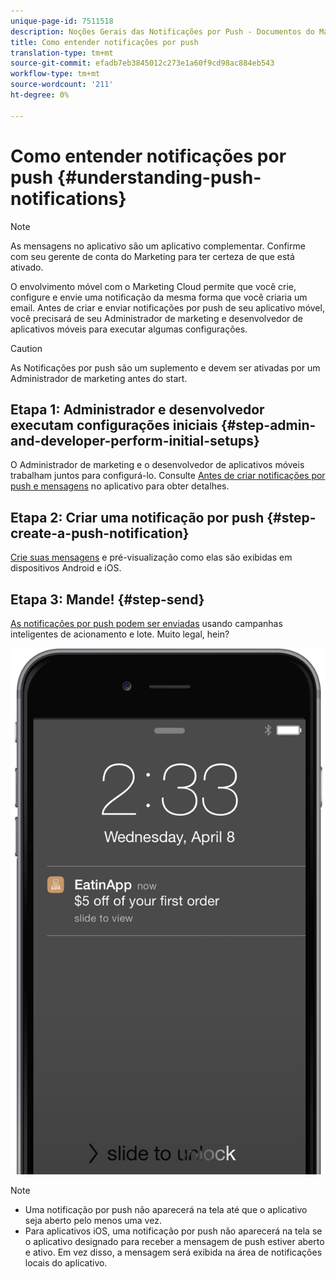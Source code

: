 ```yaml
---
unique-page-id: 7511518
description: Noções Gerais das Notificações por Push - Documentos do Marketing - Documentação do produto
title: Como entender notificações por push
translation-type: tm+mt
source-git-commit: efadb7eb3845012c273e1a60f9cd98ac884eb543
workflow-type: tm+mt
source-wordcount: '211'
ht-degree: 0%

---
```



# Como entender notificações por push {#understanding-push-notifications}

>[!NOTE]
>
>As mensagens no aplicativo são um aplicativo complementar. Confirme com seu gerente de conta do Marketing para ter certeza de que está ativado.

O envolvimento móvel com o Marketing Cloud permite que você crie, configure e envie uma notificação da mesma forma que você criaria um email.  Antes de criar e enviar notificações por push de seu aplicativo móvel, você precisará de seu Administrador de marketing e desenvolvedor de aplicativos móveis para executar algumas configurações.

>[!CAUTION]
>
>As Notificações por push são um suplemento e devem ser ativadas por um Administrador de marketing antes do start.

## Etapa 1: Administrador e desenvolvedor executam configurações iniciais {#step-admin-and-developer-perform-initial-setups}

O Administrador de marketing e o desenvolvedor de aplicativos móveis trabalham juntos para configurá-lo. Consulte [Antes de criar notificações por push e mensagens](../../../product-docs/mobile-marketing/admin/before-you-create-push-notifications-and-in-app-messages.md) no aplicativo para obter detalhes.

## Etapa 2: Criar uma notificação por push {#step-create-a-push-notification}

[Crie suas mensagens](create-a-push-notification.md) e pré-visualização como elas são exibidas em dispositivos Android e iOS.

## Etapa 3: Mande! {#step-send}

[As notificações por push podem ser enviadas](send-a-mobile-push-notification.md) usando campanhas inteligentes de acionamento e lote. Muito legal, hein?

![](assets/image2015-4-27-8-3a41-3a43.png)

>[!NOTE]
>
>* Uma notificação por push não aparecerá na tela até que o aplicativo seja aberto pelo menos uma vez.
>* Para aplicativos iOS, uma notificação por push não aparecerá na tela se o aplicativo designado para receber a mensagem de push estiver aberto e ativo. Em vez disso, a mensagem será exibida na área de notificações locais do aplicativo.


